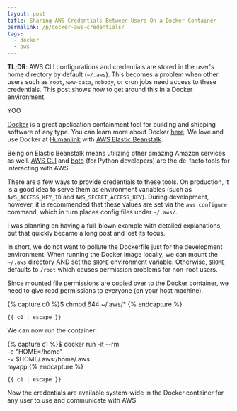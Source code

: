```yaml
---
layout: post
title: Sharing AWS Credentials Between Users On a Docker Container
permalink: /p/docker-aws-credentials/
tags:
  - docker
  - aws
---
```


**TL;DR**:
AWS CLI configurations and credentials are stored in the user's home directory by
default (`~/.aws`). This becomes a problem when other users such as
`root`, `www-data`, `nobody`, or cron jobs need access to these credentials.
This post shows how to get around this in a Docker environment.

YOO

[Docker](https://www.docker.com/) is a great application containment tool for
building and shipping software of any type. You can learn more about Docker
[here](https://www.docker.com/whatisdocker). We love and use Docker at
[Humanlink](https://www.humanlink.co) with
[AWS Elastic Beanstalk](http://aws.amazon.com/elasticbeanstalk/).

Being on Elastic Beanstalk means utilizing other amazing Amazon services as well.
[AWS CLI](http://aws.amazon.com/cli/) and [boto](https://github.com/boto/boto)
(for Python developers) are the de-facto tools for interacting with AWS.

There are a few ways to provide credentials to these tools.
On production, it is a good idea to serve them as environment
variables (such as `AWS_ACCESS_KEY_ID` and `AWS_SECRET_ACCESS_KEY`).
During development, however, it is recommended that these values are set via
the `aws configure` command, which in turn places config files under `~/.aws/`.

I was planning on having a full-blown example with detailed explanations,
but that quickly became a long post and lost its focus.

In short, we do not want to pollute the Dockerfile just for the development environment. When running the Docker image locally, we can mount the `~/.aws` directory AND set the `$HOME` environment variable. Otherwise, `$HOME` defaults
to `/root` which causes permission problems for non-root users.

Since mounted file permissions are copied over to the Docker container, we
need to give read permissions to everyone (on your host machine).

{% capture c0 %}$ chmod 644 ~/.aws/*
{% endcapture %}

<pre><code class="bash">{{ c0 | escape }}</code></pre>

We can now run the container:

{% capture c1 %}$ docker run -it --rm \
  -e "HOME=/home" \
  -v $HOME/.aws:/home/.aws \
  myapp
{% endcapture %}

<pre><code class="bash">{{ c1 | escape }}</code></pre>

Now the credentials are available system-wide in the Docker container for any
user to use and communicate with AWS.
